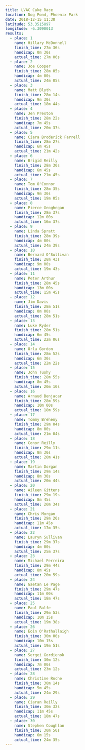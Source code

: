 ```yaml
---
title: LVAC Cake Race
location: Dog Pond, Phoenix Park
date: 2018-12-15 11:30
latitude: 53.3515897
longitude: -6.3090013
results:
  - place: 1
    name: Hillary McDonnell
    finish_time: 27m 36s
    handicap: 0m 30s
    actual_time: 27m 06s
  - place: 2
    name: Joe Cooper
    finish_time: 28m 05s
    handicap: 4m 00s
    actual_time: 24m 05s
  - place: 3
    name: Matt Blyth
    finish_time: 28m 14s
    handicap: 9m 30s
    actual_time: 18m 44s
  - place: 4
    name: Jen Preston
    finish_time: 28m 22s
    handicap: 7m 45s
    actual_time: 20m 37s
  - place: 5
    name: Ciara Broderick Farrell
    finish_time: 28m 27s
    handicap: 6m 45s
    actual_time: 21m 42s
  - place: 6
    name: Brigid Reilly
    finish_time: 28m 30s
    handicap: 6m 45s
    actual_time: 21m 45s
  - place: 7
    name: Tom O'Connor
    finish_time: 28m 35s
    handicap: 9m 30s
    actual_time: 19m 05s
  - place: 8
    name: Pierce Geoghegan
    finish_time: 28m 37s
    handicap: 12m 00s
    actual_time: 16m 37s
  - place: 9
    name: Linda Spratt
    finish_time: 28m 39s
    handicap: 4m 00s
    actual_time: 24m 39s
  - place: 10
    name: Bernard O'Sullivan
    finish_time: 28m 43s
    handicap: 9m 00s
    actual_time: 19m 43s
  - place: 11
    name: Peter Arthur
    finish_time: 28m 45s
    handicap: 13m 00s
    actual_time: 15m 45s
  - place: 12
    name: Jim Davis
    finish_time: 28m 51s
    handicap: 0m 00s
    actual_time: 28m 51s
  - place: 13
    name: Luke Ryder
    finish_time: 28m 51s
    handicap: 6m 45s
    actual_time: 22m 06s
  - place: 14
    name: Orla Gordon
    finish_time: 28m 52s
    handicap: 6m 30s
    actual_time: 22m 22s
  - place: 15
    name: John Tuohy
    finish_time: 28m 55s
    handicap: 8m 45s
    actual_time: 20m 10s
  - place: 16
    name: Arnaud Benjacar
    finish_time: 28m 59s
    handicap: 10m 00s
    actual_time: 18m 59s
  - place: 17
    name: Tommy Breheny
    finish_time: 29m 04s
    handicap: 8m 00s
    actual_time: 21m 04s
  - place: 18
    name: Conor Reilly
    finish_time: 29m 11s
    handicap: 8m 30s
    actual_time: 20m 41s
  - place: 19
    name: Martin Dorgan
    finish_time: 29m 14s
    handicap: 8m 30s
    actual_time: 20m 44s
  - place: 20
    name: Aileen Gittens
    finish_time: 29m 19s
    handicap: 8m 45s
    actual_time: 20m 34s
  - place: 21
    name: Chris Morgan
    finish_time: 29m 20s
    handicap: 11m 45s
    actual_time: 17m 35s
  - place: 22
    name: Lauryn Sullivan
    finish_time: 29m 37s
    handicap: 4m 00s
    actual_time: 25m 37s
  - place: 23
    name: Michael Ferreira
    finish_time: 29m 44s
    handicap: 8m 45s
    actual_time: 20m 59s
  - place: 24
    name: Gaetan Le Page
    finish_time: 29m 47s
    handicap: 11m 00s
    actual_time: 18m 47s
  - place: 25
    name: Paul Balfe
    finish_time: 29m 53s
    handicap: 10m 15s
    actual_time: 19m 38s
  - place: 26
    name: Eoin O'Rathallaigh
    finish_time: 30m 06s
    handicap: 10m 15s
    actual_time: 19m 51s
  - place: 27
    name: Sergei Gordienok
    finish_time: 30m 12s
    handicap: 7m 00s
    actual_time: 23m 12s
  - place: 28
    name: Christine Roche
    finish_time: 30m 14s
    handicap: 5m 45s
    actual_time: 24m 29s
  - place: 29
    name: Ciaran Reilly
    finish_time: 30m 32s
    handicap: 11m 45s
    actual_time: 18m 47s
  - place: 30
    name: Stephen Coughlan
    finish_time: 30m 50s
    handicap: 6m 15s
    actual_time: 24m 35s
---
```


